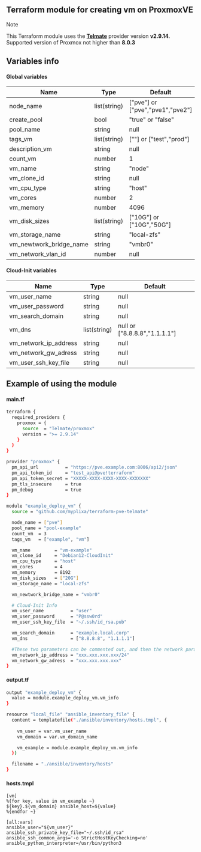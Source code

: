 ## Terraform module for creating vm on ProxmoxVE

> [!NOTE]
> This Terraform module uses the **[Telmate](https://github.com/Telmate/terraform-provider-proxmox)** provider version **v2.9.14**.  
> Supported version of Proxmox not higher than **8.0.3**

## Variables info
#### Global variables
| Name | Type | Default |
| ---- | ---- | ------- |
| node_name | list(string) | ["pve"] or ["pve","pve1","pve2"] |
| create_pool | bool | "true" or "false" |
| pool_name | string | null |
| tags_vm | list(string) | [""] or ["test","prod"] |
| description_vm | string | null |
| count_vm | number | 1 |
| vm_name | string | "node" |
| vm_clone_id | string | null |
| vm_cpu_type | string | "host" |
| vm_cores | number | 2 |
| vm_memory | number | 4096 |
| vm_disk_sizes | list(string) | ["10G"] or ["10G","50G"] |
| vm_storage_name | string | "local-zfs" |
| vm_newtwork_bridge_name | string | "vmbr0" |
| vm_network_vlan_id | number | null |

#### Cloud-Init variables
| Name | Type | Default |
| ---- | ---- | ------- |
| vm_user_name | string | null |
| vm_user_password | string | null |
| vm_search_domain | string | null |
| vm_dns | list(string) | null or ["8.8.8.8","1.1.1.1"] |
| vm_network_ip_address | string | null |
| vm_network_gw_adress | string | null |
| vm_user_ssh_key_file | string | null |

## Example of using the module
#### main.tf
```sh
terraform {
  required_providers {
    proxmox = {
      source  = "Telmate/proxmox"
      version = ">= 2.9.14"
    }
  }
}

provider "proxmox" {
  pm_api_url          = "https://pve.example.com:8006/api2/json"
  pm_api_token_id     = "test_api@pve!terraform"
  pm_api_token_secret = "XXXXX-XXXX-XXXX-XXXX-XXXXXXX"
  pm_tls_insecure     = true
  pm_debug            = true
}

module "example_deploy_vm" {
  source = "github.com/myplixa/terraform-pve-telmate"

  node_name = ["pve"]
  pool_name = "pool-example"
  count_vm  = 3
  tags_vm   = ["example", "vm"]

  vm_name         = "vm-example"
  vm_clone_id     = "Debian12-CloudInit"
  vm_cpu_type     = "host"
  vm_cores        = 4
  vm_memory       = 8192
  vm_disk_sizes   = ["20G"]
  vm_storage_name = "local-zfs"

  vm_newtwork_bridge_name = "vmbr0"

  # Cloud-Init Info
  vm_user_name          = "user"
  vm_user_password      = "P@ssw0rd"
  vm_user_ssh_key_file  = "~/.ssh/id_rsa.pub"

  vm_search_domain      = "example.local.corp"
  vm_dns                = ["8.8.8.8", "1.1.1.1"]

  #These two parameters can be commented out, and then the network parameters will be set to "dhcp"
  vm_network_ip_address = "xxx.xxx.xxx.xxx/24"
  vm_network_gw_adress  = "xxx.xxx.xxx.xxx"
}
```

#### output.tf
```sh
output "example_deploy_vm" {
  value = module.example_deploy_vm.vm_info
}

resource "local_file" "ansible_inventory_file" {
  content = templatefile("./ansible/inventory/hosts.tmpl", {
    
    vm_user = var.vm_user_name
    vm_domain = var.vm_domain_name

    vm_example = module.example_deploy_vm.vm_info
  })

  filename = "./ansible/inventory/hosts"
}
```

#### hosts.tmpl
```tmpl
[vm]
%{for key, value in vm_example ~}
${key}.${vm_domain} ansible_host=${value}
%{endfor ~}

[all:vars]
ansible_user="${vm_user}"
ansible_ssh_private_key_file="~/.ssh/id_rsa"
ansible_ssh_common_args='-o StrictHostKeyChecking=no'
ansible_python_interpreter=/usr/bin/python3
```